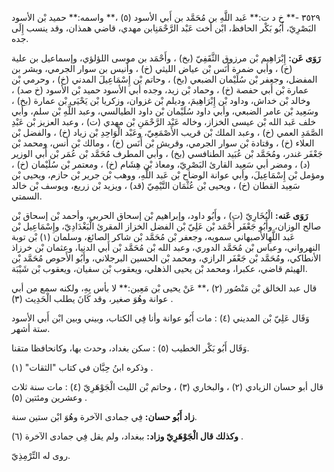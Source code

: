 ٣٥٢٩ -** خ د ت:** عَبد اللَّهِ بن مُحَمَّد بن أَبي الأسود (٥) ،** واسمه:** حميد بْن الأسود البَصْرِيّ، أَبُو بَكْر الحافظ، ابْن أخت عَبْد الرَّحْمَنِابن مهدي، قاضي همذان، وقد ينسب إِلَى جده.

**رَوَى عَن:** إِبْرَاهِيم بْن مرزوق الثَّقَفِيّ (بخ) ، وأَحْمَد بن موسى اللؤلؤي، وإسماعيل بن علية (خ) ، وأبي ضمرة أَنَس بْن عياض الليثي (خ) ، وأنيس بن سوار الجرمي، وبشر بن المفضل، وجعفر بْن سُلَيْمان الضبعي (بخ) ، وحاتم بْن إِسْمَاعِيلَ المدني (خ) ، وحرمي بْن عمارة بْن أَبي حفصة (خ) ، وحماد بْن زيد، وجده أبي الأسود حميد بْن الأسود (خ صد) ، وخالد بْن خداش، وداود بْن إِبْرَاهِيمَ، وديلم بْن غزوان، وزكريا بْن يَحْيَى بْن عمارة (بخ) ، وسَعِيد بْن عامر الضبعي، وأبي داود سُلَيْمان بْن داود الطيالسي، وعبد اللَّهِ بْن سلم، وأبي خلف عَبد الله بْن عيسى الخزاز، وخاله عَبْد الرَّحْمَنِ بْن مهدي (ت) ، وعبد العزيز بْن عَبْدِ الصَّمَدِ العمي (خ) ، وعبد الملك بْن قريب الأَصْمَعِيّ، وعَبْد الْوَاحِدِ بْن زياد (خ) ، والفضل بْن العلاء (خ) ، وقتادة بْن سوار الجرمي، وقريش بْن أَنَس (خ) ، ومالك بْن أنس، ومحمد بْن جَعْفَر غندر، ومُحَمَّد بْن عُبَيد الطنافسي (بخ) ، وأبي المطرف مُحَمَّد بْن عُمَر بْن أَبي الوزير (د) ، ومضر أبي سَعِيد القارئ البَصْرِيّ، ومعاذ بْن هِشَام (خ) ، ومعتمر بْن سُلَيْمان (خ) ، ومؤمل بْن إِسْمَاعِيلَ، وأبي عوانة الوضاح بْن عَبد اللَّهِ، ووهب بْن جرير بْن حازم، ويحيى بْن سَعِيد القطان (خ) ، ويحيى بْن عُثْمَان التَّيْمِيّ (قد) ، ويزيد بْن زريع، ويوسف بْن خالد السمتي.

**رَوَى عَنه:** الْبُخَارِيّ (ت) ، وأَبُو داود، وإبراهيم بْن إسحاق الحربي، وأحمد بْن إسحاق بْن صالح الوزان، وأَبُو جَعْفَر أَحْمَد بْن عَلِيّ بْن الفضل الخزاز المقرئ الْبَغْدَادِيّ، وإِسْمَاعِيل بْن عَبد اللَّهِالأصبهاني سمويه، وجعفر بْن مُحَمَّد بْن شاكر الصائغ، وسلمان (١) بْن توبة النهرواني، وعباس بْن مُحَمَّد الدوري، وعبد الله بْن مُحَمَّد بْن أَبي الدنيا، وعثمان بْن خرزاذ الأنطاكي، ومُحَمَّد بْن جَعْفَر الرازي، ومحمد بْن الحسين البرجلاني، وأَبُو الأَحوص مُحَمَّد بْن الهيثم قاضي، عكبرا، ومحمد بْن يحيى الذهلي، ويعقوب بْن سفيان، ويعقوب بْن شَيْبَة.

قال عبد الخالق بْن مَنْصُور (٢) ،** عَنْ يحيى بْن مَعِين:** لا بأس بِهِ، ولكنه سمع من أبي عوانة وهُوَ صغير، وقد كَانَ يطلب الْحَدِيث (٣) .

وَقَال عَلِيّ بْن المديني (٤) : مات أَبُو عوانة وأنا فِي الكتاب، وبيني وبين ابْن أَبي الأسود ستة أشهر.

وَقَال أَبُو بَكْر الخطيب (٥) : سكن بغداد، وحدث بها، وكانحافظا متقنا.

وذكره ابنُ حِبَّان في كتاب "الثقات" (١) .

قال أبو حسان الزيادي (٢) ، والبخاري (٣) ، وحاتم بْن الليث الْجَوْهَرِيّ (٤) : مات سنة ثلاث وعشرين ومئتين (٥) .

**زاد أَبُو حسان:** فِي جمادى الآخرة وهُوَ ابْن ستين سنة.

**وكذلك قال الْجَوْهَرِيّ وزاد:** ببغداد، ولم يقل فِي جمادى الآخرة (٦) .

روى له التِّرْمِذِيّ.
